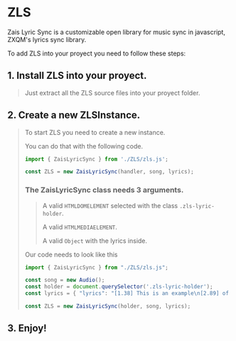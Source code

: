 # ZLS
Zais Lyric Sync is a customizable open library for music sync in javascript, ZXQM's lyrics sync library.

To add ZLS into your proyect you need to follow these steps:

## 1. Install ZLS into your proyect.
> Just extract all the ZLS source files into your proyect folder.


## 2. Create a new ZLSInstance.
> To start ZLS you need to create a new instance.
>
> You can do that with the following code.
> ```js
> import { ZaisLyricSync } from './ZLS/zls.js';
>
> const ZLS = new ZaisLyricSync(handler, song, lyrics);
> ```
>
> ### The ZaisLyricSync class needs 3 arguments.
> > A valid `HTMLDOMELEMENT` selected with the class `.zls-lyric-holder`.
> >
> > A valid `HTMLMEDIAELEMENT`.
> > 
> > A valid `Object` with the lyrics inside.
>
> Our code needs to look like this
> ```js
>import { ZaisLyricSync } from "./ZLS/zls.js";
>
>const song = new Audio();
>const holder = document.querySelector('.zls-lyric-holder');
>const lyrics = { "lyrics": "[1.38] This is an example\n[2.89] of zls\n[3.27]  " }
>
>const ZLS = new ZaisLyricSync(holder, song, lyrics);
> ```

## 3. Enjoy!
